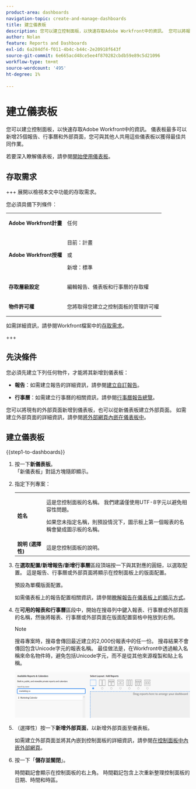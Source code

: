 ```yaml
---
product-area: dashboards
navigation-topic: create-and-manage-dashboards
title: 建立儀表板
description: 您可以建立控制面板，以快速存取Adobe Workfront中的資訊。 您可以將報告、行事曆和外部頁面新增到控制面板，與他人共用以進行最佳共同作業。
author: Nolan
feature: Reports and Dashboards
exl-id: 6a284df4-f011-4b4c-b44c-2e20918f643f
source-git-commit: 6e665acd48ce5ee4f870282cbdb59e89c5d21096
workflow-type: tm+mt
source-wordcount: '495'
ht-degree: 1%

---
```


# 建立儀表板

<!--Audited: 01/2025-->

您可以建立控制面板，以快速存取Adobe Workfront中的資訊。 儀表板最多可以新增25個報告、行事曆和外部頁面，您可與其他人共用這些儀表板以獲得最佳共同作業。

若要深入瞭解儀表板，請參閱[開始使用儀表板](../../../reports-and-dashboards/dashboards/understanding-dashboards/get-started-dashboards.md)。

## 存取需求

+++ 展開以檢視本文中功能的存取需求。

您必須具備下列條件：

<table style="table-layout:auto">
 <col> 
 </col> 
 <col> 
 </col> 
 <tbody> 
  <tr> 
   <td> <p><strong>Adobe Workfront計畫</strong></p> </td> 
   <td>任何</td> 
  </tr> 
  <tr> 
   <td> <p><strong>Adobe Workfront授權</strong></p> </td> 
   <td> <p>目前：計畫 </p>
   或
   <p>新增：標準 </p> </td> 
  </tr> 
  <tr> 
   <td><strong>存取層級設定</strong> </td> 
   <td> <p>編輯報告、儀表板和行事曆的存取權</p> </td> 
  </tr> 
  <tr> 
   <td> <p><strong>物件許可權</strong> </p> </td> 
   <td> <p>您將取得您建立之控制面板的管理許可權</p> </td> 
  </tr> 
 </tbody> 
</table>

如需詳細資訊，請參閱Workfront檔案中的[存取需求](/help/quicksilver/administration-and-setup/add-users/access-levels-and-object-permissions/access-level-requirements-in-documentation.md)。

+++

## 先決條件

您必須先建立下列任何物件，才能將其新增到儀表板：

* **報告**：如需建立報告的詳細資訊，請參閱[建立自訂報告](../../../reports-and-dashboards/reports/creating-and-managing-reports/create-custom-report.md)。

* **行事曆**：如需建立行事曆的相關資訊，請參閱[行事曆報告總覽](../../../reports-and-dashboards/reports/calendars/calendar-reports-overview.md)。

您可以將現有的外部頁面新增到儀表板，也可以從新儀表板建立外部頁面。 如需建立外部頁面的詳細資訊，請參閱[將外部網頁內嵌在儀表板中](../../../reports-and-dashboards/dashboards/creating-and-managing-dashboards/embed-external-web-page-dashboard.md)。

## 建立儀表板

{{step1-to-dashboards}}

1. 按一下&#x200B;**新儀表板**。\
   「新儀表板」對話方塊隨即顯示。

1. 指定下列專案：

   <table style="table-layout:auto">
    <col>
    <col>
    <tbody>
     <tr>
      <td role="rowheader"><strong>姓名</strong></td>
      <td><p>這是您控制面板的名稱。 我們建議僅使用UTF-8字元以避免相容性問題。</p><p>如果您未指定名稱，則預設情況下，圖示板上第一個報表的名稱會變成圖示板的名稱。</p></td>
     </tr>
     <tr>
      <td role="rowheader"><strong>說明 (選擇性)</strong></td>
      <td>這是您控制面板的說明。</td>
     </tr>
    </tbody>
   </table>

1. 在&#x200B;**選取配置/新增報告/新增行事曆**&#x200B;區段頂端按一下與其對應的圓鈕，以選取配置。 這是報告、行事曆或外部頁面將顯示在控制面板上的版面配置。

   預設為單欄版面配置。

   如需儀表板上的報告配置相關資訊，請參閱[瞭解報告在儀表板上的顯示方式](../../../reports-and-dashboards/dashboards/understanding-dashboards/understand-how-reports-display-dashboard.md)。

   <!--
   Consider adding the information from this article above here, at some point, instead of linking to it.)
   -->

1. 在&#x200B;**可用的報表和行事曆**&#x200B;區段中，開始在搜尋列中鍵入報表、行事曆或外部頁面的名稱，然後將報表、行事曆或外部頁面在版面配置窗格中拖放到右側。

   >[!NOTE]
   >
   >搜尋專案時，搜尋會傳回最近建立的2,000份報表中的任一份。 搜尋結果不會傳回包含Unicode字元的報表名稱。 最佳做法是，在Workfront中透過輸入名稱來命名物件時，避免包括Unicode字元，而不是從其他來源複製和貼上名稱。

   ![搜尋報告](assets/unshimmed-dashboard-ui.png)

1. （選擇性）按一下&#x200B;**新增外部頁面**，以新增外部頁面至儀表板。

   如需建立外部頁面並將其內嵌到控制面板的詳細資訊，請參閱[在控制面板中內嵌外部網頁](../../../reports-and-dashboards/dashboards/creating-and-managing-dashboards/embed-external-web-page-dashboard.md)。

1. 按一下「**儲存並關閉**」。

   時間戳記會顯示在控制面板的右上角。 時間戳記包含上次重新整理控制面板的日期、時間和時區。
